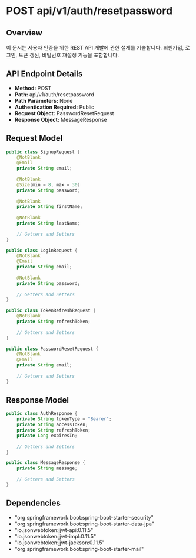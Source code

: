 # POST api/v1/auth/resetpassword

## Overview
이 문서는 사용자 인증을 위한 REST API 개발에 관한 설계를 기술합니다. 회원가입, 로그인, 토큰 갱신, 비밀번호 재설정 기능을 포함합니다.

## API Endpoint Details

- **Method:** POST
- **Path:** api/v1/auth/resetpassword
- **Path Parameters:** None
- **Authentication Required:** Public
- **Request Object:** PasswordResetRequest
- **Response Object:** MessageResponse

## Request Model
```java
public class SignupRequest {
    @NotBlank
    @Email
    private String email;
    
    @NotBlank
    @Size(min = 8, max = 30)
    private String password;
    
    @NotBlank
    private String firstName;
    
    @NotBlank
    private String lastName;
    
    // Getters and Setters
}

public class LoginRequest {
    @NotBlank
    @Email
    private String email;
    
    @NotBlank
    private String password;
    
    // Getters and Setters
}

public class TokenRefreshRequest {
    @NotBlank
    private String refreshToken;
    
    // Getters and Setters
}

public class PasswordResetRequest {
    @NotBlank
    @Email
    private String email;
    
    // Getters and Setters
}
```

## Response Model
```java
public class AuthResponse {
    private String tokenType = "Bearer";
    private String accessToken;
    private String refreshToken;
    private Long expiresIn;
    
    // Getters and Setters
}

public class MessageResponse {
    private String message;
    
    // Getters and Setters
}
```

## Dependencies
- "org.springframework.boot:spring-boot-starter-security"
- "org.springframework.boot:spring-boot-starter-data-jpa"
- "io.jsonwebtoken:jjwt-api:0.11.5"
- "io.jsonwebtoken:jjwt-impl:0.11.5"
- "io.jsonwebtoken:jjwt-jackson:0.11.5"
- "org.springframework.boot:spring-boot-starter-mail"
